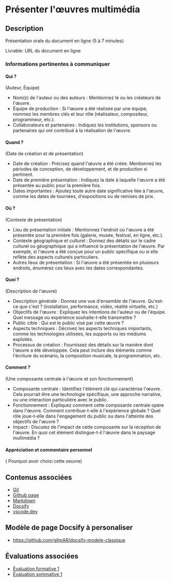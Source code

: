 # Présenter l'œuvres multimédia

## Description

Présentation orale du document en ligne (5 à 7 minutes)

Livrable: URL du document en ligne 


### Informations pertinentes à communiquer

#### Qui ?

(Auteur, Équipe)

* Nom(s) de l'auteur ou des auteurs : Mentionnez le ou les créateurs de l'œuvre.
* Équipe de production : Si l'œuvre a été réalisée par une équipe, nommez les membres clés et leur rôle (réalisateur, compositeur, programmeur, etc.).
* Collaborateurs et partenaires : Indiquez les institutions, sponsors ou partenaires qui ont contribué à la réalisation de l'œuvre.

#### Quand ?

(Date de création et de présentation)

* Date de création : Précisez quand l'œuvre a été créée. Mentionnez les périodes de conception, de développement, et de production si pertinent.
* Date de première présentation : Indiquez la date à laquelle l'œuvre a été présentée au public pour la première fois.
* Dates importantes : Ajoutez toute autre date significative liée à l'œuvre, comme les dates de tournées, d'expositions ou de remises de prix.

#### Où ?

(Contexte de présentation)

* Lieu de présentation initiale : Mentionnez l'endroit où l'œuvre a été présentée pour la première fois (galerie, musée, festival, en ligne, etc.).
* Contexte géographique et culturel : Donnez des détails sur le cadre culturel ou géographique qui a influencé la présentation de l'œuvre. Par exemple, si l'œuvre a été conçue pour un public spécifique ou si elle reflète des aspects culturels particuliers.
* Autres lieux de présentation : Si l'œuvre a été présentée en plusieurs endroits, énumérez ces lieux avec les dates correspondantes.

#### Quoi ?

(Description de l'œuvre)

* Description générale : Donnez une vue d'ensemble de l'œuvre. Qu'est-ce que c'est ? (installation, performance, vidéo, réalité virtuelle, etc.)
* Objectifs de l'œuvre : Expliquez les intentions de l'auteur ou de l'équipe. Quel message ou expérience souhaite-t-elle transmettre ?
* Public cible : Qui est le public visé par cette œuvre ?
* Aspects techniques : Décrivez les aspects techniques importants, comme les technologies utilisées, les supports ou les médiums exploités.
* Processus de création : Fournissez des détails sur la manière dont l'œuvre a été développée. Cela peut inclure des éléments comme l'écriture du scénario, la composition musicale, la programmation, etc.

#### Comment ?

(Une composante centrale à l'œuvre et son fonctionnement)

* Composante centrale : Identifiez l'élément clé qui caractérise l'œuvre. Cela pourrait être une technologie spécifique, une approche narrative, ou une interaction particulière avec le public.
* Fonctionnement : Expliquez comment cette composante centrale opère dans l'œuvre. Comment contribue-t-elle à l'expérience globale ? Quel rôle joue-t-elle dans l'engagement du public ou dans l'atteinte des objectifs de l'œuvre ?
* Impact : Discutez de l'impact de cette composante sur la réception de l'œuvre. En quoi cet élément distingue-t-il l'œuvre dans le paysage multimédia ?

#### Appréciation et commentaire personnel 

( Pourquoi avoir choisi cette oeuvre) 

## Contenus associées

* [Git](/contenus/1_presentation/git/)
* [Github page](/contenus/1_presentation/github/pages/)
* [Markdown](/contenus/1_presentation/markdown/)
* [Docsify](/contenus/1_presentation/docsify/)
* [vscode.dev](/contenus/1_presentation/vscodeDev/)

## Modèle de page Docsify à personaliser

* https://github.com/gllmAR/docsify-modele-classique

## Évaluations associées

* [Évaluation formative 1](/evaluations/?id=ef-1)
* [Évaluation sommative 1](/evaluations/?id=es-1)

